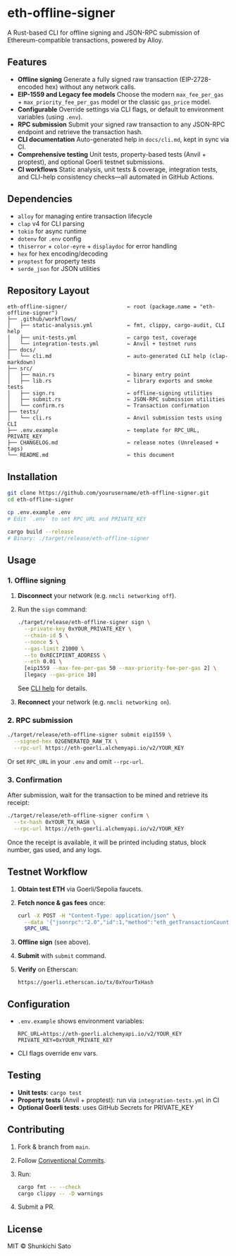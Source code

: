 # eth-offline-signer

A Rust-based CLI for offline signing and JSON-RPC submission of Ethereum-compatible transactions, powered by Alloy.

## Features

- **Offline signing**
  Generate a fully signed raw transaction (EIP-2728-encoded hex) without any network calls.
- **EIP-1559 and Legacy fee models**
  Choose the modern `max_fee_per_gas` + `max_priority_fee_per_gas` model or the classic `gas_price` model.
- **Configurable**
  Override settings via CLI flags, or default to environment variables (using `.env`).
- **RPC submission**
  Submit your signed raw transaction to any JSON-RPC endpoint and retrieve the transaction hash.
- **CLI documentation**
  Auto-generated help in `docs/cli.md`, kept in sync via CI.
- **Comprehensive testing**
  Unit tests, property-based tests (Anvil + proptest), and optional Goerli testnet submissions.
- **CI workflows**
  Static analysis, unit tests & coverage, integration tests, and CLI-help consistency checks—all automated in GitHub Actions.

## Dependencies

- `alloy` for managing entire transaction lifecycle
- `clap` v4 for CLI parsing
- `tokio` for async runtime
- `dotenv` for `.env` config
- `thiserror` + `color-eyre` + `displaydoc` for error handling
- `hex` for hex encoding/decoding
- `proptest` for property tests
- `serde_json` for JSON utilities

## Repository Layout

```plain
eth-offline-signer/                   ← root (package.name = "eth-offline-signer")
├── .github/workflows/
│   ├── static-analysis.yml           ← fmt, clippy, cargo-audit, CLI help 
│   ├── unit-tests.yml                ← cargo test, coverage
│   └── integration-tests.yml         ← Anvil + testnet runs
├── docs/
│   └── cli.md                        ← auto-generated CLI help (clap-markdown)
├── src/
│   ├── main.rs                       ← binary entry point
│   ├── lib.rs                        ← library exports and smoke tests
│   ├── sign.rs                       ← offline-signing utilities
│   ├── submit.rs                     ← JSON-RPC submission utilities
│   └── confirm.rs                    ← Transaction confirmation
├── tests/
│   └── cli.rs                        ← Anvil submission tests using CLI
├── .env.example                      ← template for RPC_URL, PRIVATE_KEY
├── CHANGELOG.md                      ← release notes (Unreleased + tags)
└── README.md                         ← this document
```

## Installation

```bash
git clone https://github.com/yourusername/eth-offline-signer.git
cd eth-offline-signer

cp .env.example .env
# Edit `.env` to set RPC_URL and PRIVATE_KEY

cargo build --release
# Binary: ./target/release/eth-offline-signer
```

## Usage

### 1. Offline signing

1. **Disconnect** your network (e.g. `nmcli networking off`).

2. Run the `sign` command:

   ```bash
   ./target/release/eth-offline-signer sign \
     --private-key 0xYOUR_PRIVATE_KEY \
     --chain-id 5 \
     --nonce 5 \
     --gas-limit 21000 \
     --to 0xRECIPIENT_ADDRESS \
     --eth 0.01 \
     [eip1559 --max-fee-per-gas 50 --max-priority-fee-per-gas 2] \
     [legacy --gas-price 10]
   ```

   See [CLI help](docs/cli.md#eth-offline-signer-sign) for details.

3. **Reconnect** your network (e.g. `nmcli networking on`).

### 2. RPC submission

```bash
./target/release/eth-offline-signer submit eip1559 \
  --signed-hex 02GENERATED_RAW_TX \
  --rpc-url https://eth-goerli.alchemyapi.io/v2/YOUR_KEY
```

Or set `RPC_URL` in your `.env` and omit `--rpc-url`.

### 3. Confirmation

After submission, wait for the transaction to be mined and retrieve its receipt:

```bash
./target/release/eth-offline-signer confirm \
  --tx-hash 0xYOUR_TX_HASH \
  --rpc-url https://eth-goerli.alchemyapi.io/v2/YOUR_KEY
```

Once the receipt is available, it will be printed including status, block number, gas used, and any logs.

## Testnet Workflow

1. **Obtain test ETH** via Goerli/Sepolia faucets.

2. **Fetch nonce & gas fees** once:

   ```bash
   curl -X POST -H "Content-Type: application/json" \
     --data '{"jsonrpc":"2.0","id":1,"method":"eth_getTransactionCount","params":["0xYOUR_ADDR","latest"]}' \
     $RPC_URL
   ```

3. **Offline sign** (see above).

4. **Submit** with `submit` command.

5. **Verify** on Etherscan:

   ```plain
   https://goerli.etherscan.io/tx/0xYourTxHash
   ```

## Configuration

- `.env.example` shows environment variables:

  ```text
  RPC_URL=https://eth-goerli.alchemyapi.io/v2/YOUR_KEY
  PRIVATE_KEY=0xYOUR_PRIVATE_KEY
  ```

- CLI flags override env vars.

## Testing

- **Unit tests**: `cargo test`
- **Property tests** (Anvil + proptest): run via `integration-tests.yml` in CI
- **Optional Goerli tests**: uses GitHub Secrets for PRIVATE_KEY

## Contributing

1. Fork & branch from `main`.
2. Follow [Conventional Commits](https://www.conventionalcommits.org/).
3. Run:

   ```bash
   cargo fmt -- --check
   cargo clippy -- -D warnings
   ```

4. Submit a PR.

## License

MIT © Shunkichi Sato
